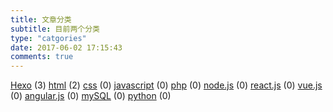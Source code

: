 ```yaml
---
title: 文章分类
subtitle: 目前两个分类
type: "catgories"
date: 2017-06-02 17:15:43
comments: true
---
```


[Hexo](/categories/Hexo/) (3)
[html](/categories/html/) (2)
[css](/categories/css/) (0)
[javascript](/categories/html/) (0)
[php](/categories/php/) (0)
[node.js](/categories/node.js/) (0)
[react.js](/categories/react.js/) (0)
[vue.js](/categories/vue.js/) (0)
[angular.js](/categories/angular.js/) (0)
[mySQL](/categories/mySQL/) (0)
[python](/categories/python/) (0)

